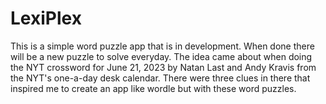 # LexiPlex
This is a simple word puzzle app that is in development. When done there will be a new puzzle to solve everyday. 
The idea came about when doing the NYT crossword for June 21, 2023 by Natan Last and Andy Kravis from the NYT's one-a-day desk calendar. 
There were three clues in there that inspired me to create an app like wordle but with these word puzzles.